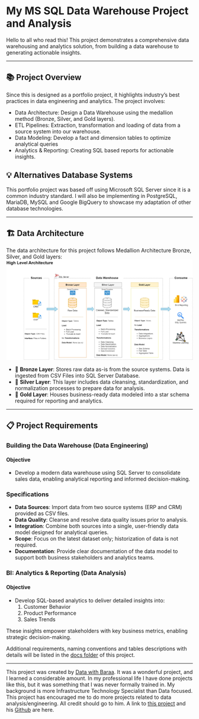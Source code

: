 # My MS SQL Data Warehouse Project and Analysis
Hello to all who read this! This project demonstrates a comprehensive data warehousing and analytics solution, from building a data warehouse to generating actionable insights. 

---
## 📚 Project Overview
Since this is designed as a portfolio project, it highlights industry’s best practices in data engineering and analytics. The project involves:
* Data Architecture: Design a Data Warehouse using the medallion method (Bronze, Silver, and Gold layers).
* ETL Pipelines: Extraction, transformation and loading of data from a source system into our warehouse.
* Data Modeling: Develop a fact and dimension tables to optimize analytical queries
* Analytics & Reporting: Creating SQL based reports for actionable insights.

## 💡 Alternatives Database Systems
This portfolio project was based off using Microsoft SQL Server since it is a common industry standard. I will also be implementing in PostgreSQL, MariaDB, MySQL and Google BigQuery to showcase my adaptation of other database technologies.

---
## 🏗️ Data Architecture
The data architecture for this project follows Medallion Architecture Bronze, Silver, and Gold layers:
![Data Architecture](docs/data_architecture.drawio.png)

* 🥉 **Bronze Layer**: Stores raw data as-is from the source systems. Data is ingested from CSV Files into SQL Server Database.
* 🥈 **Silver Layer**: This layer includes data cleansing, standardization, and normalization processes to prepare data for analysis.
* 🥇 **Gold Layer**: Houses business-ready data modeled into a star schema required for reporting and analytics.
---
## 📋 Project Requirements
### Building the Data Warehouse (Data Engineering)
#### Objective
* Develop a modern data warehouse using SQL Server to consolidate sales data, enabling analytical reporting and informed decision-making.

### Specifications
* **Data Sources**: Import data from two source systems (ERP and CRM) provided as CSV files.
* **Data Quality**: Cleanse and resolve data quality issues prior to analysis.
* **Integration**: Combine both sources into a single, user-friendly data model designed for analytical queries.
* **Scope**: Focus on the latest dataset only; historization of data is not required.
* **Documentation**: Provide clear documentation of the data model to support both business stakeholders and analytics teams.

### BI: Analytics & Reporting (Data Analysis)
#### Objective

* Develop SQL-based analytics to deliver detailed insights into:
    1. Customer Behavior
    2. Product Performance
    3. Sales Trends

These insights empower stakeholders with key business metrics, enabling strategic decision-making.

Additional requirements, naming conventions and tables descriptions with details will be listed in the [docs folder](docs) of this project.

---

This project was created by [Data with Baraa](https://www.youtube.com/@DataWithBaraa). It was a wonderful project, and I learned a considerable amount. In my professional life I have done projects like this, but it was something that I was never formally trained in. My background is more Infrastructure Technology Specialist than Data focused. This project has encouraged me to do more projects related to data analysis/engineering. All credit should go to him. A link to [this project](https://github.com/DataWithBaraa/sql-data-warehouse-project) and his [Github](https://github.com/DataWithBaraa) are here.